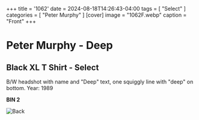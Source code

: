 +++
title = '1062'
date = 2024-08-18T14:26:43-04:00
tags = [ "Select" ]
categories = [ "Peter Murphy" ]
[cover]
image = "1062F.webp"
caption = "Front"
+++
# Peter Murphy - Deep
## Black XL T Shirt - Select

B/W headshot with name and "Deep" text, one squiggly line with "deep" on bottom. Year: 1989

**BIN 2**

![Back](/1062B.webp)
